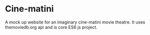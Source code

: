 # Cine-matini
A mock up website for an imaginary cine-matini movie theatre. It uses themoviedb.org api and is core ES6 js project.


